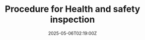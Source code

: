 ---
title: Procedure for Health and safety inspection
linkTitle: Procedure for Health and safety inspection
date: '2025-05-06T02:19:00Z'
weight: 1
description: Establish a systematic approach for health and safety inspections, including
  planning, conducting inspections, reporting findings, implementing corrective actions,
  and continuous improvement, with defined responsibilities for the inspection team
  and management. Regular reviews are required to ensure compliance with regulations.
draft: false
ref: procedure-for-health-and-safety-inspection
---